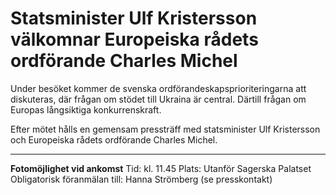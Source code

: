 # Statsminister Ulf Kristersson välkomnar Europeiska rådets ordförande Charles Michel

Under besöket kommer de svenska ordförandeskapsprioriteringarna att diskuteras, där frågan om stödet till Ukraina är central. Därtill frågan om Europas långsiktiga konkurrenskraft.

Efter mötet hålls en gemensam pressträff med statsminister Ulf Kristersson och Europeiska rådets ordförande Charles Michel.

---

**Fotomöjlighet vid ankomst**
Tid: kl. 11.45
Plats: Utanför Sagerska Palatset
Obligatorisk föranmälan till: Hanna Strömberg (se presskontakt)
